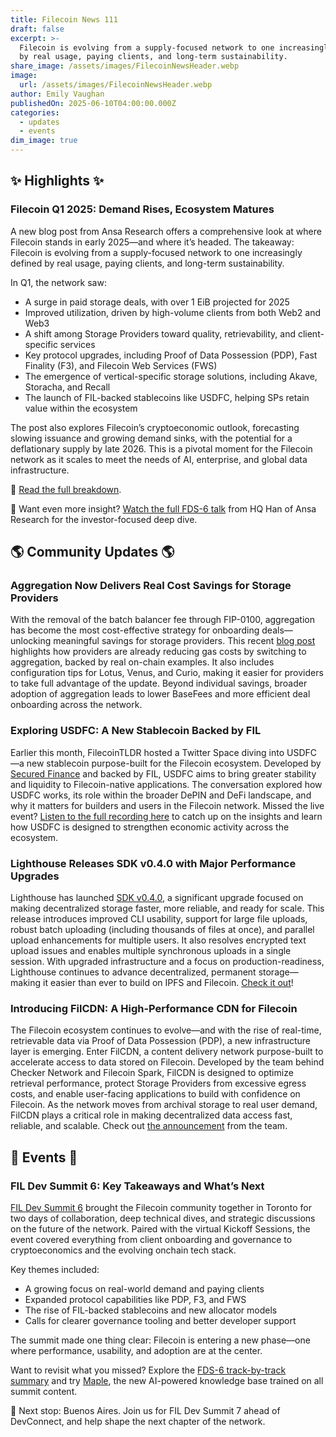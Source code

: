 ```yaml
---
title: Filecoin News 111
draft: false
excerpt: >-
  Filecoin is evolving from a supply-focused network to one increasingly defined
  by real usage, paying clients, and long-term sustainability.
share_image: /assets/images/FilecoinNewsHeader.webp
image:
  url: /assets/images/FilecoinNewsHeader.webp
author: Emily Vaughan
publishedOn: 2025-06-10T04:00:00.000Z
categories:
  - updates
  - events
dim_image: true
---
```


## ✨ Highlights ✨

### Filecoin Q1 2025: Demand Rises, Ecosystem Matures

A new blog post from Ansa Research offers a comprehensive look at where Filecoin stands in early 2025—and where it’s headed. The takeaway: Filecoin is evolving from a supply-focused network to one increasingly defined by real usage, paying clients, and long-term sustainability.

In Q1, the network saw:

- A surge in paid storage deals, with over 1 EiB projected for 2025
- Improved utilization, driven by high-volume clients from both Web2 and Web3
- A shift among Storage Providers toward quality, retrievability, and client-specific services
- Key protocol upgrades, including Proof of Data Possession (PDP), Fast Finality (F3), and Filecoin Web Services (FWS)
- The emergence of vertical-specific storage solutions, including Akave, Storacha, and Recall
- The launch of FIL-backed stablecoins like USDFC, helping SPs retain value within the ecosystem

The post also explores Filecoin’s cryptoeconomic outlook, forecasting slowing issuance and growing demand sinks, with the potential for a deflationary supply by late 2026. This is a pivotal moment for the Filecoin network as it scales to meet the needs of AI, enterprise, and global data infrastructure.

📖 [Read the full breakdown](https://filecointldr.io/article/key-trends-and-takeaways-from-filecoin-q1-2025).

🎥 Want even more insight? [Watch the full FDS-6 talk](https://www.youtube.com/watch?v=jKC6zIbEYRM) from HQ Han of Ansa Research for the investor-focused deep dive.

## 🌎 Community Updates 🌎

### Aggregation Now Delivers Real Cost Savings for Storage Providers

With the removal of the batch balancer fee through FIP-0100, aggregation has become the most cost-effective strategy for onboarding deals—unlocking meaningful savings for storage providers. This recent [blog post](https://medium.com/p/87f62aa9b018) highlights how providers are already reducing gas costs by switching to aggregation, backed by real on-chain examples. It also includes configuration tips for Lotus, Venus, and Curio, making it easier for providers to take full advantage of the update. Beyond individual savings, broader adoption of aggregation leads to lower BaseFees and more efficient deal onboarding across the network.

### Exploring USDFC: A New Stablecoin Backed by FIL

Earlier this month, FilecoinTLDR hosted a Twitter Space diving into USDFC—a new stablecoin purpose-built for the Filecoin ecosystem. Developed by [Secured Finance](https://twitter.com/Secured_Fi) and backed by FIL, USDFC aims to bring greater stability and liquidity to Filecoin-native applications. The conversation explored how USDFC works, its role within the broader DePIN and DeFi landscape, and why it matters for builders and users in the Filecoin network. Missed the live event? [Listen to the full recording here](https://twitter.com/i/spaces/1kvKpmYqynzJE) to catch up on the insights and learn how USDFC is designed to strengthen economic activity across the ecosystem.

### Lighthouse Releases SDK v0.4.0 with Major Performance Upgrades

Lighthouse has launched [SDK v0.4.0](https://www.npmjs.com/package/@lighthouse-web3/sdk), a significant upgrade focused on making decentralized storage faster, more reliable, and ready for scale. This release introduces improved CLI usability, support for large file uploads, robust batch uploading (including thousands of files at once), and parallel upload enhancements for multiple users. It also resolves encrypted text upload issues and enables multiple synchronous uploads in a single session. With upgraded infrastructure and a focus on production-readiness, Lighthouse continues to advance decentralized, permanent storage—making it easier than ever to build on IPFS and Filecoin. [Check it out](https://www.npmjs.com/package/@lighthouse-web3/sdk)!

### Introducing FilCDN: A High-Performance CDN for Filecoin

The Filecoin ecosystem continues to evolve—and with the rise of real-time, retrievable data via Proof of Data Possession (PDP), a new infrastructure layer is emerging. Enter FilCDN, a content delivery network purpose-built to accelerate access to data stored on Filecoin. Developed by the team behind Checker Network and Filecoin Spark, FilCDN is designed to optimize retrieval performance, protect Storage Providers from excessive egress costs, and enable user-facing applications to build with confidence on Filecoin. As the network moves from archival storage to real user demand, FilCDN plays a critical role in making decentralized data access fast, reliable, and scalable. Check out [the announcement](https://x.com/FilecoinCDN/status/1930627144297611747) from the team. 

## 🎉 Events 🎉

### FIL Dev Summit 6: Key Takeaways and What’s Next

[FIL Dev Summit 6](https://filecoin.io/blog/posts/fil-dev-summit-6-toronto-takeaways-and-next-steps/) brought the Filecoin community together in Toronto for two days of collaboration, deep technical dives, and strategic discussions on the future of the network. Paired with the virtual Kickoff Sessions, the event covered everything from client onboarding and governance to cryptoeconomics and the evolving onchain tech stack.

Key themes included:

- A growing focus on real-world demand and paying clients
- Expanded protocol capabilities like PDP, F3, and FWS
- The rise of FIL-backed stablecoins and new allocator models
- Calls for clearer governance tooling and better developer support

The summit made one thing clear: Filecoin is entering a new phase—one where performance, usability, and adoption are at the center.

Want to revisit what you missed? Explore the [FDS-6 track-by-track summary](https://filecoin.io/blog/posts/fil-dev-summit-6-toronto-takeaways-and-next-steps/) and try [Maple](https://www.perplexity.ai/collections/fds-6-bot-maple-FGzlYPMwR9elaGlGKxe_6w?login-source=oneTap%5c&login-new=false), the new AI-powered knowledge base trained on all summit content.

📍 Next stop: Buenos Aires. Join us for FIL Dev Summit 7 ahead of DevConnect, and help shape the next chapter of the network.
